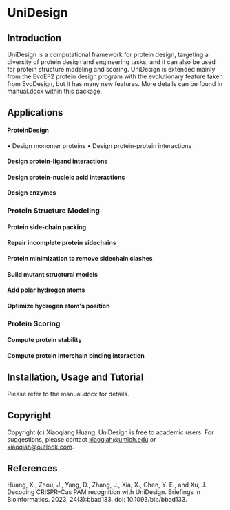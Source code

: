 # UniDesign

## Introduction
UniDesign is a computational framework for protein design, targeting a diversity of protein design and engineering tasks, and it can also be used for protein structure modeling and scoring. UniDesign is extended mainly from the EvoEF2 protein design program with the evolutionary feature taken from EvoDesign, but it has many new features. More details can be found in manual.docx within this package.

## Applications

#### ProteinDesign

•	Design monomer proteins
•       Design protein-protein interactions
#### Design protein-ligand interactions
#### Design protein-nucleic acid interactions
#### Design enzymes

### Protein Structure Modeling

#### Protein side-chain packing
#### Repair incomplete protein sidechains
#### Protein minimization to remove sidechain clashes
#### Build mutant structural models
#### Add polar hydrogen atoms
#### Optimize hydrogen atom's position

### Protein Scoring

#### Compute protein stability
#### Compute protein interchain binding interaction


## Installation, Usage and Tutorial
Please refer to the manual.docx for details.

## Copyright
Copyright (c) Xiaoqiang Huang. UniDesign is free to academic users. For suggestions, please contact xiaoqiah@umich.edu or xiaoqiah@outlook.com.

## References
Huang, X., Zhou, J., Yang, D., Zhang, J., Xia, X., Chen, Y. E., and Xu, J. Decoding CRISPR–Cas PAM recognition with UniDesign. Briefings in Bioinformatics. 2023, 24(3):bbad133. doi: 10.1093/bib/bbad133.
